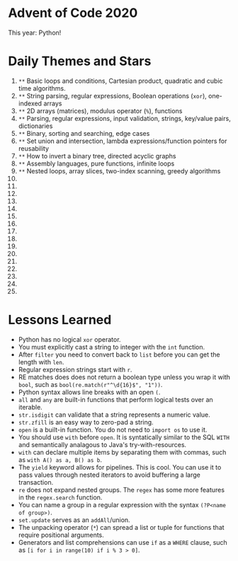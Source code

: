 # Advent of Code 2020

This year: Python!

# Daily Themes and Stars

1. `**` Basic loops and conditions, Cartesian product, quadratic and cubic time algorithms.
2. `**` String parsing, regular expressions, Boolean operations (`xor`), one-indexed arrays
3. `**` 2D arrays (matrices), modulus operator (`%`), functions
4. `**` Parsing, regular expressions, input validation, strings, key/value pairs, dictionaries
5. `**` Binary, sorting and searching, edge cases
6. `**` Set union and intersection, lambda expressions/function pointers for reusability
7. `**` How to invert a binary tree, directed acyclic graphs
8. `**` Assembly languages, pure functions, infinite loops
9. `**` Nested loops, array slices, two-index scanning, greedy algorithms
10. `  `
11. `  `
12. `  `
13. `  `
14. `  `
15. `  `
16. `  `
17. `  `
18. `  `
19. `  `
20. `  `
21. `  `
22. `  `
23. `  `
24. `  `
25. `  `

# Lessons Learned
* Python has no logical `xor` operator.
* You must explicitly cast a string to integer with the `int` function.
* After `filter` you need to convert back to `list` before you can get the length with `len`.
* Regular expression strings start with `r`.
* RE matches does does not return a boolean type unless you wrap it with `bool`, such as `bool(re.match(r"^\d{16}$", "1"))`.
* Python syntax allows line breaks with an open `(`.
* `all` and `any` are built-in functions that perform logical tests over an iterable.
* `str.isdigit` can validate that a string represents a numeric value.
* `str.zfill` is an easy way to zero-pad a string.
* `open` is a built-in function. You do not need to `import os` to use it.
* You should use `with` before `open`. It is syntatically similar to the SQL `WITH` and semantically analagous to Java's try-with-resources.
* `with` can declare multiple items by separating them with commas, such as `with A() as a, B() as b`.
* The `yield` keyword allows for pipelines. This is cool. You can use it to pass values through nested iterators to avoid buffering a large transaction.
* `re` does not expand nested groups. The `regex` has some more features in the `regex.search` function.
* You can name a group in a regular expression with the syntax `(?P<name of group>)`.
* `set.update` serves as an `addAll`/union.
* The unpacking operator (`*`) can spread a list or tuple for functions that require positional arguments.
* Generators and list comprehensions can use `if` as a `WHERE` clause, such as `[i for i in range(10) if i % 3 > 0]`.
